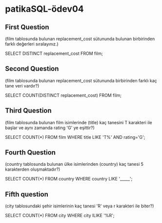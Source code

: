 # patikaSQL-ödev04
## First Question 
(film tablosunda bulunan replacement_cost sütununda bulunan birbirinden farklı değerleri sıralayınız.)

SELECT DISTINCT replacement_cost FROM film;
## Second Question
(film tablosunda bulunan replacement_cost sütununda birbirinden farklı kaç tane veri vardır?)

SELECT COUNT(DISTINCT replacement_cost) FROM film;
## Third Question
(film tablosunda bulunan film isimlerinde (title) kaç tanesini T karakteri ile başlar ve aynı zamanda rating 'G' ye eşittir?)

SELECT COUNT(*) FROM film WHERE title LIKE 'T%' AND rating='G';

## Fourth Question
(country tablosunda bulunan ülke isimlerinden (country) kaç tanesi 5 karakterden oluşmaktadır?)

SELECT COUNT(*) FROM country WHERE country LIKE '_____';

## Fifth question
(city tablosundaki şehir isimlerinin kaç tanesi 'R' veya r karakteri ile biter?)

SELECT COUNT(*) FROM city WHERE city ILIKE '%R';
